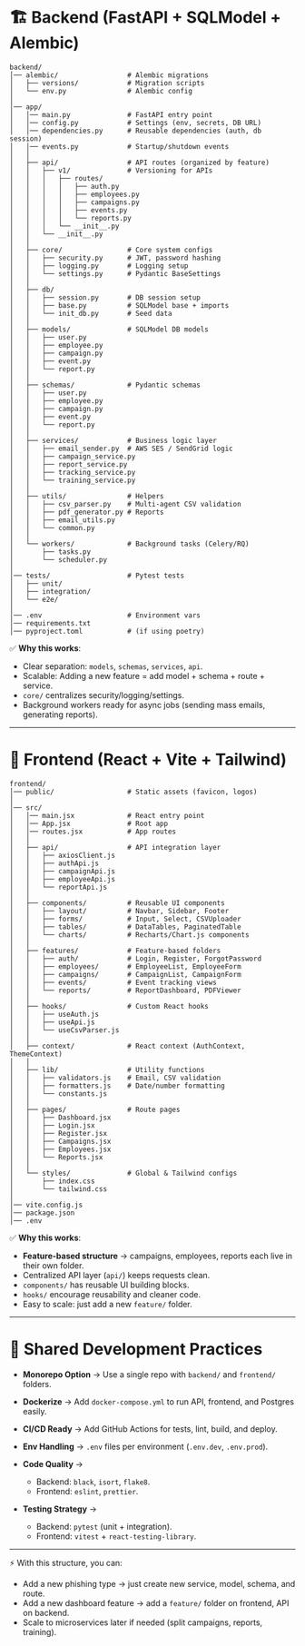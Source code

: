 # 🏗 Backend (FastAPI + SQLModel + Alembic)

```
backend/
│── alembic/                 # Alembic migrations
│   ├── versions/            # Migration scripts
│   └── env.py               # Alembic config
│
│── app/
│   │── main.py              # FastAPI entry point
│   │── config.py            # Settings (env, secrets, DB URL)
│   │── dependencies.py      # Reusable dependencies (auth, db session)
│   │── events.py            # Startup/shutdown events
│   │
│   ├── api/                 # API routes (organized by feature)
│   │   ├── v1/              # Versioning for APIs
│   │   │   ├── routes/      
│   │   │   │   ├── auth.py
│   │   │   │   ├── employees.py
│   │   │   │   ├── campaigns.py
│   │   │   │   ├── events.py
│   │   │   │   └── reports.py
│   │   │   └── __init__.py
│   │   └── __init__.py
│   │
│   ├── core/                # Core system configs
│   │   ├── security.py      # JWT, password hashing
│   │   ├── logging.py       # Logging setup
│   │   └── settings.py      # Pydantic BaseSettings
│   │
│   ├── db/
│   │   ├── session.py       # DB session setup
│   │   ├── base.py          # SQLModel base + imports
│   │   └── init_db.py       # Seed data
│   │
│   ├── models/              # SQLModel DB models
│   │   ├── user.py
│   │   ├── employee.py
│   │   ├── campaign.py
│   │   ├── event.py
│   │   └── report.py
│   │
│   ├── schemas/             # Pydantic schemas
│   │   ├── user.py
│   │   ├── employee.py
│   │   ├── campaign.py
│   │   ├── event.py
│   │   └── report.py
│   │
│   ├── services/            # Business logic layer
│   │   ├── email_sender.py  # AWS SES / SendGrid logic
│   │   ├── campaign_service.py
│   │   ├── report_service.py
│   │   ├── tracking_service.py
│   │   └── training_service.py
│   │
│   ├── utils/               # Helpers
│   │   ├── csv_parser.py    # Multi-agent CSV validation
│   │   ├── pdf_generator.py # Reports
│   │   ├── email_utils.py
│   │   └── common.py
│   │
│   └── workers/             # Background tasks (Celery/RQ)
│       ├── tasks.py
│       └── scheduler.py
│
│── tests/                   # Pytest tests
│   ├── unit/
│   ├── integration/
│   └── e2e/
│
│── .env                     # Environment vars
│── requirements.txt
│── pyproject.toml           # (if using poetry)
```

✅ **Why this works**:

* Clear separation: `models`, `schemas`, `services`, `api`.
* Scalable: Adding a new feature = add model + schema + route + service.
* `core/` centralizes security/logging/settings.
* Background workers ready for async jobs (sending mass emails, generating reports).

---

# 🎨 Frontend (React + Vite + Tailwind)

```
frontend/
│── public/                  # Static assets (favicon, logos)
│
│── src/
│   │── main.jsx             # React entry point
│   │── App.jsx              # Root app
│   │── routes.jsx           # App routes
│   │
│   ├── api/                 # API integration layer
│   │   ├── axiosClient.js
│   │   ├── authApi.js
│   │   ├── campaignApi.js
│   │   ├── employeeApi.js
│   │   └── reportApi.js
│   │
│   ├── components/          # Reusable UI components
│   │   ├── layout/          # Navbar, Sidebar, Footer
│   │   ├── forms/           # Input, Select, CSVUploader
│   │   ├── tables/          # DataTables, PaginatedTable
│   │   └── charts/          # Recharts/Chart.js components
│   │
│   ├── features/            # Feature-based folders
│   │   ├── auth/            # Login, Register, ForgotPassword
│   │   ├── employees/       # EmployeeList, EmployeeForm
│   │   ├── campaigns/       # CampaignList, CampaignForm
│   │   ├── events/          # Event tracking views
│   │   └── reports/         # ReportDashboard, PDFViewer
│   │
│   ├── hooks/               # Custom React hooks
│   │   ├── useAuth.js
│   │   ├── useApi.js
│   │   └── useCsvParser.js
│   │
│   ├── context/             # React context (AuthContext, ThemeContext)
│   │
│   ├── lib/                 # Utility functions
│   │   ├── validators.js    # Email, CSV validation
│   │   ├── formatters.js    # Date/number formatting
│   │   └── constants.js
│   │
│   ├── pages/               # Route pages
│   │   ├── Dashboard.jsx
│   │   ├── Login.jsx
│   │   ├── Register.jsx
│   │   ├── Campaigns.jsx
│   │   ├── Employees.jsx
│   │   └── Reports.jsx
│   │
│   └── styles/              # Global & Tailwind configs
│       ├── index.css
│       └── tailwind.css
│
│── vite.config.js
│── package.json
│── .env
```

✅ **Why this works**:

* **Feature-based structure** → campaigns, employees, reports each live in their own folder.
* Centralized API layer (`api/`) keeps requests clean.
* `components/` has reusable UI building blocks.
* `hooks/` encourage reusability and cleaner code.
* Easy to scale: just add a new `feature/` folder.

---

# 🔗 Shared Development Practices

* **Monorepo Option** → Use a single repo with `backend/` and `frontend/` folders.
* **Dockerize** → Add `docker-compose.yml` to run API, frontend, and Postgres easily.
* **CI/CD Ready** → Add GitHub Actions for tests, lint, build, and deploy.
* **Env Handling** → `.env` files per environment (`.env.dev`, `.env.prod`).
* **Code Quality** →

  * Backend: `black`, `isort`, `flake8`.
  * Frontend: `eslint`, `prettier`.
* **Testing Strategy** →

  * Backend: `pytest` (unit + integration).
  * Frontend: `vitest` + `react-testing-library`.

---

⚡ With this structure, you can:

* Add a new phishing type → just create new service, model, schema, and route.
* Add a new dashboard feature → add a `feature/` folder on frontend, API on backend.
* Scale to microservices later if needed (split campaigns, reports, training).
